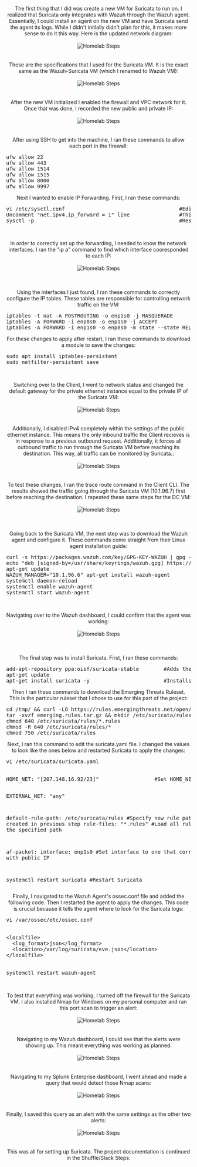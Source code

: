 <p align="center">
The first thing that I did was create a new VM for Suricata to run on. I realized that Suricata only integrates with Wazuh through the Wazuh agent. Essentially, I could install an agent on the new VM and have Suricata send the agent its logs. While I didn't initlally didn't plan for this, it makes more sense to do it this way. Here is the updated network diagram:<br/><br />
<img src="" alt="Homelab Steps">
<br />
<br />
<br />  
These are the specifications that I used for the Suricata VM. It is the exact same as the Wazuh-Suricata VM (which I renamed to Wazuh VM): <br/><br />
<img src="https://i.imgur.com/02bl9m7.png" alt="Homelab Steps">
<br />
<br />
<br />
After the new VM initialized I enabled the firewall and VPC network for it. Once that was done, I recorded the new public and private IP: <br/><br />
<img src="https://i.imgur.com/7U3siyU.png" alt="Homelab Steps">
<br />
<br />
<br />
After using SSH to get into the machine, I ran these commands to allow each port in the firewall:
<pre>
ufw allow 22
ufw allow 443
ufw allow 1514
ufw allow 1515
ufw allow 8000
ufw allow 9997
</pre>
<p align="center">
Next I wanted to enable IP Forwarding. First, I ran these commands:
<pre>
vi /etc/sysctl.conf                                     #Edit configuration file
Uncomment "net.ipv4.ip_forward = 1" line                #This variable allows IP Forwarding 
sysctl -p                                               #Restart to apply changes           
</pre>
<br />
<p align="center">
In order to correctly set up the forwarding, I needed to know the network interfaces. I ran the "ip a" command to find which interface cooresponded to each IP: <br/><br />
<img src="https://i.imgur.com/weVe81p.png" alt="Homelab Steps">
<br />
<br />
<br />
<p align="center">
Using the interfaces I just found, I ran these commands to correctly configure the IP tables. These tables are responsible for controlling network traffic on the VM:
<pre>
iptables -t nat -A POSTROUTING -o enp1s0 -j MASQUERADE        #Hide Private IP requests behind their Public IP counterparts
iptables -A FORWARD -i enp8s0 -o enp1s0 -j ACCEPT                                                   #Allow outbound traffic
iptables -A FORWARD -i enp1s0 -o enp8s0 -m state --state RELATED,ESTABLISHED -j ACCEPT               #Allow inbound traffic
</pre>
<p align="center">
For these changes to apply after restart, I ran these commands to download a module to save the changes:
<pre>
sudo apt install iptables-persistent 
sudo netfilter-persistent save 
</pre>
<br />
<p align="center">
Switching over to the Client, I went to network status and changed the default gateway for the private ethernet instance equal to the private IP of the Suricata VM: <br/><br />
<img src="https://i.imgur.com/FaKBJoV.png" alt="Homelab Steps">
<br />
<br />
<br />
Additionally, I disabled IPv4 completely within the settings of the public ethernet instance. This means the only inbound traffic the Client recieves is in response to a previous outbound request. Additionally, it forces all outbound traffic to run through the Suricata VM before reaching its destination. This way, all traffic can be monitored by Suricata.: <br/><br />
<img src="https://i.imgur.com/CN5knZr.png" alt="Homelab Steps">
<br />
<br />
<br />
To test these changes, I ran the trace route command in the Client CLI. The results showed the traffic going through the Suricata VM (10.1.96.7) first before reaching the destination. I repeated these same steps for the DC VM: <br/><br />
<img src="https://i.imgur.com/y4PVUhc.png" alt="Homelab Steps">
<br />
<br />
<br />
<p align="center">
Going back to the Suricata VM, the next step was to download the Wazuh agent and configure it. These commands come straight from their Linux agent installation guide:
<pre>
curl -s https://packages.wazuh.com/key/GPG-KEY-WAZUH | gpg --no-default-keyring --keyring gnupg-ring:/usr/share/keyrings/wazuh.gpg --import && chmod 644 /usr/share/keyrings/wazuh.gpg         #Installs the GPG key
echo "deb [signed-by=/usr/share/keyrings/wazuh.gpg] https://packages.wazuh.com/4.x/apt/ stable main" | tee -a /etc/apt/sources.list.d/wazuh.list                                          #Adds the Wazuh Repository
apt-get update
WAZUH_MANAGER="10.1.96.6" apt-get install wazuh-agent               #Installs the agent
systemctl daemon-reload                                             #Reloads daemon to apply changes 
systemctl enable wazuh-agent                                        #Enables the agent
systemctl start wazuh-agent                                         #Starts the agent
</pre>
<br />
<p align="center">
Navigating over to the Wazuh dashboard, I could confirm that the agent was working: <br/><br />
<img src="https://i.imgur.com/q1jPWUy.png" alt="Homelab Steps">
<br />
<br />
<br />
<p align="center">
The final step was to install Suricata. First, I ran these commands:
<pre>
add-apt-repository ppa:oisf/suricata-stable        #Adds the Suricata Repository
apt-get update 
apt-get install suricata -y                        #Installs Suricata
</pre>
<p align="center">
Then I ran these commands to download the Emerging Threats Ruleset. This is the particular ruleset that I chose to use for this part of the project:
<pre>
cd /tmp/ && curl -LO https://rules.emergingthreats.net/open/suricata-6.0.8/emerging.rules.tar.gz                           #Installs the Emerging Threats Ruleset
tar -xvzf emerging.rules.tar.gz && mkdir /etc/suricata/rules && mv rules/*.rules /etc/suricata/rules/                      #Makes a new directory and stores the ruleset there
chmod 640 /etc/suricata/rules/*.rules                                                                                      #Assigns correct permissions for the rules
chmod -R 640 /etc/suricata/rules/*
chmod 750 /etc/suricata/rules
</pre>
<p align="center">
Next, I ran this command to edit the suricata.yaml file. I changed the values to look like the ones below and restarted Suricata to apply the changes:
<pre>
vi /etc/suricata/suricata.yaml
<br/>  
HOME_NET: "[207.148.16.92/23]"                  #Set HOME_NET equal to the Suricata public IP
  
EXTERNAL_NET: "any"
  
default-rule-path: /etc/suricata/rules          #Specify new rule path I created in previous step
rule-files:
  "*.rules"                                     #Load all rules within the specified path

af-packet:
  interface: enp1s0                             #Set interface to one that correalates with public IP

systemctl restart suricata                      #Restart Suricata
</pre>
<p align="center">
Finally, I navigated to the Wazuh Agent's ossec.conf file and added the following code. Then I restarted the agent to apply the changes. This code is crucial because it tells the agent where to look for the Suricata logs:
<pre>
vi /var/ossec/etc/ossec.conf      
<br/>
&lt;localfile&gt;
  &lt;log_format&gt;json&lt;/log_format&gt;
  &lt;location&gt;/var/log/suricata/eve.json&lt;/location&gt;
&lt;/localfile&gt;
<br/>
systemctl restart wazuh-agent
</pre>
<br />
<p align="center">
To test that everything was working, I turned off the firewall for the Suricata VM. I also installed Nmap for Windows on my personal computer and ran this port scan to trigger an alert: <br/><br />
<img src="https://i.imgur.com/Bp6Wp0P.png" alt="Homelab Steps">
<br />
<br />
<br />
Navigating to my Wazuh dashboard, I could see that the alerts were showing up. This meant everything was working as planned: <br/><br />
<img src="https://i.imgur.com/ctgWYRw.png" alt="Homelab Steps">
<br />
<br />
<br />
Navigating to my Splunk Enterprise dashboard, I went ahead and made a query that would detect those Nmap scans: <br/><br />
<img src="https://i.imgur.com/HjMQ4Kf.png" alt="Homelab Steps">
<br />
<br />
<br />
Finally, I saved this query as an alert with the same settings as the other two alerts: <br/><br />
<img src="https://i.imgur.com/j5a2Sl5.png" alt="Homelab Steps">
<br />
<br />
<br />
This was all for setting up Suricata. The project documentation is continued in the Shuffle/Slack Steps: <br/><br />
